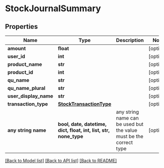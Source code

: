 # StockJournalSummary


## Properties
Name | Type | Description | Notes
------------ | ------------- | ------------- | -------------
**amount** | **float** |  | [optional] 
**user_id** | **int** |  | [optional] 
**product_name** | **str** |  | [optional] 
**product_id** | **int** |  | [optional] 
**qu_name** | **str** |  | [optional] 
**qu_name_plural** | **str** |  | [optional] 
**user_display_name** | **str** |  | [optional] 
**transaction_type** | [**StockTransactionType**](StockTransactionType.md) |  | [optional] 
**any string name** | **bool, date, datetime, dict, float, int, list, str, none_type** | any string name can be used but the value must be the correct type | [optional]

[[Back to Model list]](../README.md#documentation-for-models) [[Back to API list]](../README.md#documentation-for-api-endpoints) [[Back to README]](../README.md)


